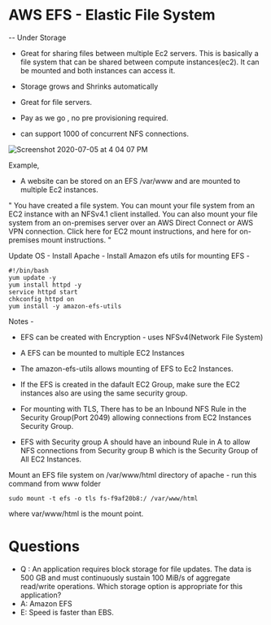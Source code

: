 # AWS EFS - Elastic File System
  -- Under Storage

- Great for sharing files between multiple Ec2 servers. This is basically a file system that can be shared between compute instances(ec2). It can be mounted and both instances can access it.

- Storage grows and Shrinks automatically
- Great for file servers.
- Pay as we go , no pre provisioning required.
- can support 1000 of concurrent NFS connections.

![Screenshot 2020-07-05 at 4 04 07 PM](https://user-images.githubusercontent.com/5917216/86528361-ccb7ce00-bed9-11ea-8508-6ebfc3812b3c.png)


Example, 
- A website can be stored on an EFS   /var/www
and are mounted to multiple Ec2 instances.

"
You have created a file system. You can mount your file system from an EC2 instance with an NFSv4.1 client installed. You can also mount your file system from an on-premises server over an AWS Direct Connect or AWS VPN connection. Click here for EC2 mount instructions, and here for on-premises mount instructions.
"

Update OS - Install Apache - Install Amazon efs utils for mounting EFS -

```
#!/bin/bash
yum update -y
yum install httpd -y
service httpd start
chkconfig httpd on
yum install -y amazon-efs-utils
```

Notes -

- EFS can be created with Encryption - uses NFSv4(Network File System)

- A EFS can be mounted to multiple EC2 Instances

- The amazon-efs-utils allows mounting of EFS to Ec2 Instances.

- If the EFS is created in the dafault EC2 Group, make sure the EC2 instances also are using the same security group.

- For mounting with TLS, There has to be an Inbound NFS Rule in the Security Group(Port 2049) allowing connections from EC2 Instances Security Group.

- EFS with Security group A should have an inbound Rule in A to allow NFS connections from Security group B which is the Security Group of All EC2 Instances.

Mount an EFS file system on /var/www/html directory of apache -
run this command from www folder 

```
sudo mount -t efs -o tls fs-f9af20b8:/ /var/www/html
```
where var/www/html is the mount point.

# Questions

- Q : An application requires block storage for file updates. The data is 500 GB and must continuously sustain 100 MiB/s of aggregate read/write operations.
Which storage option is appropriate for this application?
- A: Amazon EFS
- E: Speed is faster than EBS.
